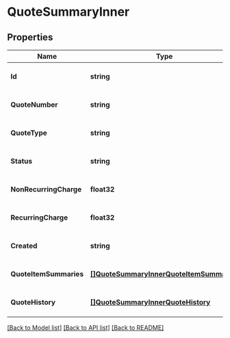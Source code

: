 # QuoteSummaryInner

## Properties
Name | Type | Description | Notes
------------ | ------------- | ------------- | -------------
**Id** | **string** |  | [optional] [default to null]
**QuoteNumber** | **string** |  | [optional] [default to null]
**QuoteType** | **string** |  | [optional] [default to null]
**Status** | **string** |  | [optional] [default to null]
**NonRecurringCharge** | **float32** |  | [optional] [default to null]
**RecurringCharge** | **float32** |  | [optional] [default to null]
**Created** | **string** |  | [optional] [default to null]
**QuoteItemSummaries** | [**[]QuoteSummaryInnerQuoteItemSummaries**](QuoteSummary_inner_quoteItemSummaries.md) |  | [optional] [default to null]
**QuoteHistory** | [**[]QuoteSummaryInnerQuoteHistory**](QuoteSummary_inner_quoteHistory.md) |  | [optional] [default to null]

[[Back to Model list]](../README.md#documentation-for-models) [[Back to API list]](../README.md#documentation-for-api-endpoints) [[Back to README]](../README.md)



